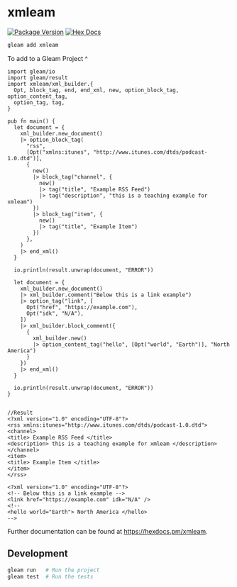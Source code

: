 # xmleam

[![Package Version](https://img.shields.io/hexpm/v/xmleam)](https://hex.pm/packages/xmleam)
[![Hex Docs](https://img.shields.io/badge/hex-docs-ffaff3)](https://hexdocs.pm/xmleam/)


```sh
gleam add xmleam
```

To add to a Gleam Project  ^

```gleam
import gleam/io
import gleam/result
import xmleam/xml_builder.{
  Opt, block_tag, end, end_xml, new, option_block_tag, option_content_tag,
  option_tag, tag,
}

pub fn main() {
  let document = {
    xml_builder.new_document()
    |> option_block_tag(
      "rss",
      [Opt("xmlns:itunes", "http://www.itunes.com/dtds/podcast-1.0.dtd")],
      {
        new()
        |> block_tag("channel", {
          new()
          |> tag("title", "Example RSS Feed")
          |> tag("description", "this is a teaching example for xmleam")
        })
        |> block_tag("item", {
          new()
          |> tag("title", "Example Item")
        })
      },
    )
    |> end_xml()
  }

  io.println(result.unwrap(document, "ERROR"))

  let document = {
    xml_builder.new_document()
    |> xml_builder.comment("Below this is a link example")
    |> option_tag("link", [
      Opt("href", "https://example.com"),
      Opt("idk", "N/A"),
    ])
    |> xml_builder.block_comment({
      {
        xml_builder.new()
        |> option_content_tag("hello", [Opt("world", "Earth")], "North America")
      }
    })
    |> end_xml()
  }

  io.println(result.unwrap(document, "ERROR"))
}


//Result
<?xml version="1.0" encoding="UTF-8"?>
<rss xmlns:itunes="http://www.itunes.com/dtds/podcast-1.0.dtd"> 
<channel> 
<title> Example RSS Feed </title> 
<description> this is a teaching example for xmleam </description> 
</channel> 
<item> 
<title> Example Item </title> 
</item> 
</rss> 

<?xml version="1.0" encoding="UTF-8"?>
<!-- Below this is a link example --> 
<link href="https://example.com" idk="N/A" />
<!-- 
<hello world="Earth"> North America </hello> 
-->  
```

Further documentation can be found at <https://hexdocs.pm/xmleam>.

## Development

```sh
gleam run   # Run the project
gleam test  # Run the tests
```
